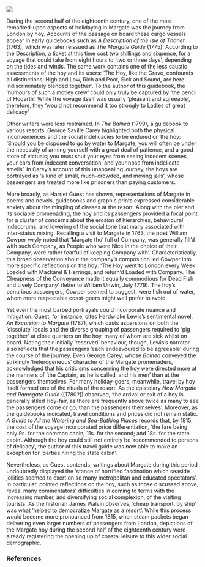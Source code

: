 <a href="https://www.kent-maps.online"><img src="https://www.kent-maps.online/juncture/ve-button.png"></a>
<param ve-config title="All Aboard the Hoy" author="Dr Shaun Regan" layout="vtl" 
banner="https://raw.githubusercontent.com/kent-map/images/main/banners/18c.jpg">

<param ve-entity eid="Q618045" aliases="Margate">

During the second half of the eighteenth century, one of the most remarked-upon aspects of holidaying in Margate was the journey from London by hoy. Accounts of the passage on board these cargo vessels appear in early guidebooks such as _A Description of the Isle of Thanet_ (1763), which was later reissued as _The Margate Guide_ (1775). According to the Description, a ticket at this time cost two shillings and sixpence, for a voyage that could take from eight hours to ‘two or three days’, depending on the tides and winds. The same work contains one of the less caustic assessments of the hoy and its users: ‘The Hoy, like the Grave, confounds all distinctions: High and Low, Rich and Poor, Sick and Sound, are here indiscriminately blended together’. To the author of this guidebook, the ‘humours of such a motley crew’ could only truly be captured by ‘the pencil of Hogarth’. While the voyage itself was usually ‘pleasant and agreeable’, therefore, they ‘would not recommend it too strongly to Ladies of great delicacy’.
<param ve-image url="https://upload.wikimedia.org/wikipedia/commons/0/08/Charles_Catton_-_The_Margate_Hoy_-_B1977.14.11208_-_Yale_Center_for_British_Art.jpg" label="The Margate Hoy, 1785" attribution="Charles Catton, Yale Center for British Art, CC0, via Wikimedia Commons">

Other writers were less restrained. In _The Balnea_ (1799), a guidebook to various resorts, George Saville Carey highlighted both the physical inconveniences and the social indelicacies to be endured on the hoy: ‘Should you be disposed to go by water to Margate, you will often be under the necessity of arming yourself with a great deal of patience, and a good store of victuals; you must shut your eyes from seeing indecent scenes, your ears from indecent conversation, and your nose from indelicate smells’. In Carey’s account of this unappealing journey, the hoys are portrayed as ‘a kind of small, much-crowded, and moving jails’, whose passengers are treated more like prisoners than paying customers.
<param ve-image url="https://upload.wikimedia.org/wikipedia/commons/3/33/Philip_James_de_Loutherbourg_-_The_Arrival_of_a_Hoy_at_Margate_-_B1975.4.1496_-_Yale_Center_for_British_Art.jpg" label="The Arrival of a Hoy at Margate" attribution="Philip James de Loutherbourg, Yale Center for British Art, CC0, via Wikimedia Commons">

More broadly, as Harriet Guest has shown, representations of Margate in poems and novels, guidebooks and graphic prints expressed considerable anxiety about the mingling of classes at the resort. Along with the pier and its sociable promenading, the hoy and its passengers provided a focal point for a cluster of concerns about the erosion of hierarchies, behavioural indecorums, and lowering of the social tone that many associated with inter-status mixing. Recalling a visit to Margate in 1763, the poet William Cowper wryly noted that ‘Margate tho’ full of Company, was generally fill’d with such Company, as People who were Nice in the choice of their Company, were rather fearfull of keeping Company with’. Characteristically, this broad observation about the company’s composition led Cowper into more specific reflections on the hoy: ‘The Hoy went to London every Week Loaded with Mackarel & Herrings, and return’d Loaded with Company. The Cheapness of the Conveyance made it equally commodious for Dead Fish and Lively Company’ (letter to William Unwin, July 1779). The hoy’s penurious passengers, Cowper seemed to suggest, were fish out of water, whom more respectable coast-goers might well prefer to avoid.
<param ve-image url="https://upload.wikimedia.org/wikipedia/commons/8/8c/Voyage_to_Margate_%28BM_1980%2CU.1632%29.jpg" label="Voygae to Margate, 1786" attribution="Print made by: Isaac Cruikshank, British Museum, Public domain, via Wikimedia Commons">

Yet even the most barbed portrayals could incorporate nuance and mitigation. Guest, for instance, cites Hardwicke Lewis’s sentimental novel, _An Excursion to Margate_ (1787), which casts aspersions on both the ‘dissolute’ locals and the diverse grouping of passengers required to ‘pig together’ at close quarters on the hoy, many of whom are sick whilst on board. Noting their initially ‘reserved’ behaviour, though, Lewis’s narrator also reflects that the passengers ‘each endeavoured to be agreeable’ during the course of the journey. Even George Carey, whose _Balnea_ conveyed the strikingly ‘heterogeneous’ character of the Margate promenaders, acknowledged that his criticisms concerning the hoy were directed more at the manners of ‘the Captain, as he is called, and his men’ than at the passengers themselves. For many holiday-goers, meanwhile, travel by hoy itself formed one of the rituals of the resort. As the epistolary _New Margate and Ramsgate Guide_ ([1780?]) observed, ‘the arrival or exit of a hoy is generally stiled Hoy-fair, as there are frequently above twice as many to see the passengers come or go, than the passengers themselves’. Moreover, as the guidebooks indicated, travel conditions and prices did not remain static. _A Guide to All the Watering and Sea-Bathing Places_ records that, by 1815, the cost of the voyage incorporated price differentiation, ‘the fare being only 9s. for the common cabin; 11s. for the second; and 18s. for the state cabin’. Although the hoy could still not entirely be ‘recommended to persons of delicacy’, the author of this travel guide was now able to make an exception for ‘parties hiring the state cabin’.
<param ve-image url="https://upload.wikimedia.org/wikipedia/commons/4/46/Scene_aboard_a_Margate_hoy.jpg" label="Scene aboard a Margate hoy as described by Dibden, 1804" attribution="Published by John Fairburn, Public domain, via Wikimedia Commons">

Nevertheless, as Guest contends, writings about Margate during this period undoubtedly displayed the ‘stance of horrified fascination which seaside jollities seemed to exert on so many metropolitan and educated spectators’. In particular, pointed reflections on the hoy, such as those discussed above, reveal many commentators’ difficulties in coming to terms with the increasing number, and diversifying social complexion, of the visiting tourists. As the historian James Walvin observes, ‘cheap transport, by ship’ was what ‘helped to democratize Margate as a resort’. While this process would become more pronounced from 1815, when steam packets began delivering even larger numbers of passengers from London, depictions of the Margate hoy during the second half of the eighteenth century were already registering the opening up of coastal leisure to this wider social demographic.
<param ve-image url="https://upload.wikimedia.org/wikipedia/commons/4/4b/Joseph_Clarendon_Smith_-_Margate_Hoy_-_B1975.4.1742_-_Yale_Center_for_British_Art.jpg" label="Margate Hoy, 1807" attribution="Joseph Clarendon Smith, Yale Center for British Art, CC0, via Wikimedia Commons">

### References
[^ref1]: A Description of the Isle of Thanet, and Particularly of the Town of Margate (London, 1763)
[^ref2]:George Saville Carey, _The Balnea: Or, An Impartial Description of all the Popular Watering Places in England_ (London, 1799) 
[^ref3]:Hardwicke Lewis, _An Excursion to Margate, in the Month of June, 1786: Interspersed with a Variety of Anecdotes of well-known Characters_ (London, 1787)
[^ref4]:Harriet Guest, ‘Sociability by the Sea Side: Margate before 1815’, in _Sociable Places: Locating Culture in Romantic-Period Britain_, ed. Kevin Gilmartin (Cambridge: Cambridge University Press, 2017), pp. 205-223
[^ref5]:James Walvin, _Beside the Seaside: A Social History of the Popular Seaside Holiday_ (London: Allen Lane, 1978)
[^ref6]:[John Feltham], _A Guide to all the Watering and Sea-Bathing Places, With a Description of the Lakes, A Sketch of a Tour in Wales, and Various Itineraries, Illustrated with Maps and Views_, new edition (London, 1815)
[^ref7]:The Letters and Prose Writings of William Cowper, ed. James King and Charles Ryskamp, volume 1 (Oxford: Clarendon Press, 1979) 
[^ref8]:The New Margate and Ramsgate Guide in Letters to a Friend describing the Accommodations & Amusements of those delightful Watering Places in Prose & Verse (London, [1780?])
